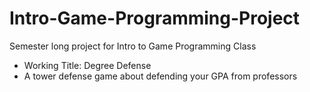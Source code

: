 # Intro-Game-Programming-Project
Semester long project for Intro to Game Programming Class
- Working Title: Degree Defense
- A tower defense game about defending your GPA from professors

